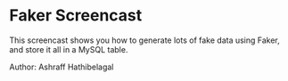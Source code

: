 # Faker Screencast

This screencast shows you how to generate lots of fake data using Faker, and store it all in a MySQL table.

Author: Ashraff Hathibelagal
